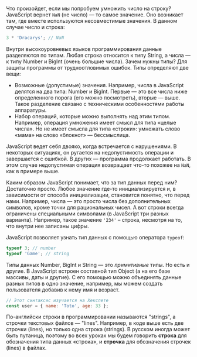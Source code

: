 
Что произойдет, если мы попробуем умножить число на строку? JavaScript вернет `NaN` (не число) — то самое значение. Оно возникает там, где вместе используются несовместимые значения. В данном случае число и строка:

```javascript
3 * 'Dracarys'; // NaN
```

Внутри высокоуровневых языков программирования данные разделяются по типам. Любая строка относится к типу String, а числа — к типу Number и BigInt (очень большие числа). Зачем нужны типы? Для защиты программы от трудноотловимых ошибок. Типы определяют две вещи:

* Возможные (допустимые) значения. Например, числа в JavaScript делятся на два типа: Number и BigInt. Первые — это все числа ниже определенного порога (его можно посмотреть), вторые — выше. Такое разделение связано с техническими особенностями работы аппаратуры.
* Набор операций, которые можно выполнять над этим типом. Например, операция умножения имеет смысл для типа «целые числа». Но не имеет смысла для типа «строки»: умножать слово «мама» на слово «блокнот» — бессмыслица.

JavaScript ведет себя двояко, когда встречается с нарушениями. В некоторых ситуациях, он ругается на недопустимость операции и завершается с ошибкой. В других — программа продолжает работать. В этом случае недопустимая операция возвращает что-то похожее на `NaN`, как в примере выше.

Каким образом JavaScript понимает, что за тип данных перед ним? Достаточно просто. Любое значение где-то инициализируется и, в зависимости от способа инициализации, становится понятно, что перед нами. Например, числа — это просто числа без дополнительных символов, кроме  точки для рациональных чисел. А вот строки всегда ограничены специальными символами (в JavaScript три разных варианта). Например, такое значение `'234'` – строка, несмотря на то, что внутри нее записаны цифры.

JavaScript позволяет узнать тип данных с помощью оператора `typeof`:

```javascript
typeof 3; // number
typeof 'Game'; // string
```

Типы данных Number, BigInt и String — это *примитивные* типы. Но есть и другие. В JavaScript встроен составной тип Object (а на его базе массивы, даты и другие). С его помощью можно объединять данные разных типов в одно значение, например, мы можем создать пользователя добавив к нему имя и возраст.

```javascript
// Этот синтаксис изучается на Хекслете
const user = { name: 'Toto', age: 33 };
```

По-английски строки в программировании называются "strings", а строчки текстовых файлов — "lines". Например, в коде выше есть две строчки (lines), но только одна строка (strings). В русском иногда может быть путаница, поэтому во всех уроках мы будем говорить **строка** для обозначения типа данных «строка», и **строчка** для обозначения строчек (lines) в файлах.
